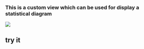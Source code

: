 ### This is a custom view which can be used for display a statistical diagram

![](http://imglf0.ph.126.net/AmF1-QlP2B-C4hWqMPOpsg==/6632081515419894270.jpg)


## try it
